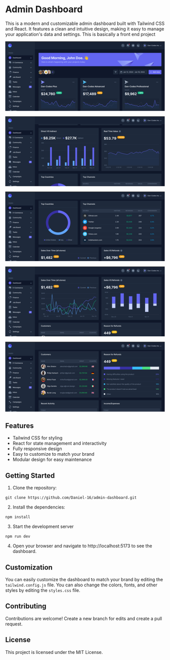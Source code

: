 # Admin Dashboard

This is a modern and customizable admin dashboard built with Tailwind CSS and React. It features a clean and intuitive design, making it easy to manage your application's data and settings. This is basically a front end project

![Admin Dashboard](/src/images/screenshot.png)

![Admin Dashboard](/src/images/screenshot2.png)

![Admin Dashboard](/src/images/screenshot3.png)

![Admin Dashboard](/src/images/screenshot4.png)

![Admin Dashboard](/src/images/screenshot5.png)

## Features

- Tailwind CSS for styling
- React for state management and interactivity
- Fully responsive design
- Easy to customize to match your brand
- Modular design for easy maintenance

## Getting Started

1. Clone the repository:

```
git clone https://github.com/Daniel-16/admin-dashboard.git
```

2. Install the dependencies:

```
npm install
```

3. Start the development server

```
npm run dev
```

4. Open your browser and navigate to http://localhost:5173 to see the dashboard.

## Customization

You can easily customize the dashboard to match your brand by editing the `tailwind.config.js` file. You can also change the colors, fonts, and other styles by editing the `styles.css` file.

## Contributing

Contributions are welcome! Create a new branch for edits and create a pull request.

## License

This project is licensed under the MIT License.
